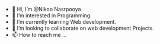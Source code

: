 - 👋 Hi, I’m @Nikoo Nasrpooya
- 👀 I’m interested in Programming.
- 🌱 I’m currently learning Web development.
- 💞️ I’m looking to collaborate on web development Projects.
- 📫 How to reach me ...

<!---
Nikoo Nasrpooya/Nikoo Nasrpooya is a ✨ special ✨ repository because its `README.md` (this file) appears on your GitHub profile.
You can click the Preview link to take a look at your changes.
--->
